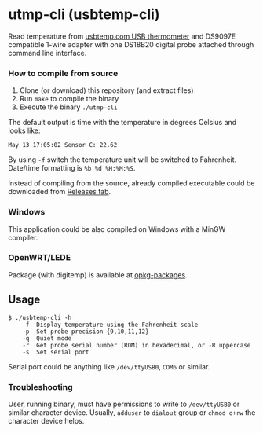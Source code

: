 # utmp-cli (usbtemp-cli)
Read temperature from [usbtemp.com USB thermometer](https://usbtemp.com/) and DS9097E compatible 1-wire adapter with one DS18B20 digital probe attached through command line interface.

### How to compile from source
1. Clone (or download) this repository (and extract files)
2. Run `make` to compile the binary
3. Execute the binary `./utmp-cli`

The default output is time with the temperature in degrees Celsius and looks like:
```
May 13 17:05:02 Sensor C: 22.62
```
By using `-f` switch the temperature unit will be switched to Fahrenheit. Date/time formatting is `%b %d %H:%M:%S`.

Instead of compiling from the source, already compiled executable could be downloaded from [Releases tab](https://github.com/usbtemp/utmp-cli/releases/latest).

### Windows
This application could be also compiled on Windows with a MinGW compiler.

### OpenWRT/LEDE
Package (with digitemp) is available at [opkg-packages](https://github.com/usbtemp/opkg-packages).

## Usage
```
$ ./usbtemp-cli -h
	-f	Display temperature using the Fahrenheit scale
	-p	Set probe precision {9,10,11,12}
	-q	Quiet mode
	-r	Get probe serial number (ROM) in hexadecimal, or -R uppercase
	-s	Set serial port
```
Serial port could be anything like `/dev/ttyUSB0`, `COM6` or similar.

### Troubleshooting

User, running binary, must have permissions to write to `/dev/ttyUSB0` or similar character device.
Usually, `adduser` to `dialout` group or `chmod o+rw` the character device helps.
